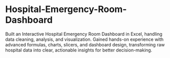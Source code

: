 # Hospital-Emergency-Room-Dashboard
Built an Interactive Hospital Emergency Room Dashboard in Excel, handling data cleaning, analysis, and visualization. Gained hands-on experience with advanced formulas, charts, slicers, and dashboard design, transforming raw hospital data into clear, actionable insights for better decision-making.
